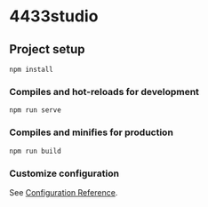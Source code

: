 
# 4433studio

## Project setup
```
npm install
```

### Compiles and hot-reloads for development
```
npm run serve
```

### Compiles and minifies for production
```     
npm run build
```

### Customize configuration
See [Configuration Reference](https://cli.vuejs.org/config/).
